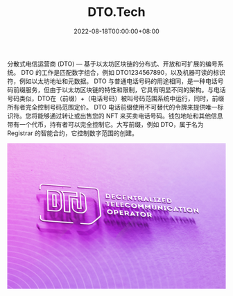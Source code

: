 ﻿---
title: "DTO.Tech"
description: "DTO - 区块链上第一家电信运营商，让你拥有自己的号码"
date: 2022-08-18T00:00:00+08:00
lastmod: 2022-08-18T00:00:00+08:00
draft: false
authors: ["boogArno"]
featuredImage: "dto-tech.png"
tags: ["Social","DTO.Tech"]
categories: ["nfts"]
nfts: ["Social"]
blockchain: "ETH"
website: "https://www.dto.tech"
twitter: "https://twitter.com/DtoTech"
discord: "https://discord.gg/6nAyDjyz8G"
telegram: ""
github: ""
youtube: ""
twitch: ""
facebook: ""
instagram: ""
reddit: ""
medium: ""
steam: ""
gitbook: ""
googleplay: ""
appstore: ""
status: "Live"
weight: 
lightgallery: true
toc: true
pinned: false
recommend: false
recommend1: false
---
分散式电信运营商 (DTO) — 基于以太坊区块链的分布式、开放和可扩展的编号系统。
DTO 的工作是匹配数字组合，例如 DTO1234567890，以及机器可读的标识符，例如以太坊地址和元数据。 DTO 与普通电话号码的用途相同，是一种电话号码前缀服务，但由于以太坊区块链的特性和限制，它具有明显不同的架构。与电话号码类似，DTO在（前缀）+（电话号码）被叫号码范围系统中运行，同时，前缀所有者完全控制号码范围定价。
DTO 电话前缀使用不可替代的令牌来提供唯一标识符。您将能够通过转让或出售您的 NFT 来买卖电话号码。钱包地址和其他信息带有一个代币，持有者可以完全控制它。大写前缀，例如 DTO，属于名为 Registrar 的智能合约，它控制数字范围的创建。

![dtotech-dapp-social-ethereum-image2_4e60db2b4d19df2b6ecf97d170370329](dtotech-dapp-social-ethereum-image2_4e60db2b4d19df2b6ecf97d170370329.png)